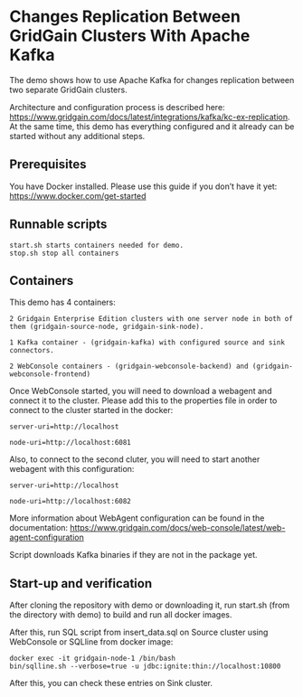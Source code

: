 # Changes Replication Between GridGain Clusters With Apache Kafka

The demo shows how to use Apache Kafka for changes replication between two separate GridGain clusters.

Architecture and configuration process is described here: https://www.gridgain.com/docs/latest/integrations/kafka/kc-ex-replication. At the same time, this demo has everything configured and it already can be started without any additional steps.

## Prerequisites
You have Docker installed. Please use this guide if you don’t have it yet: https://www.docker.com/get-started

## Runnable scripts
    start.sh starts containers needed for demo.
    stop.sh stop all containers

## Containers
This demo has 4 containers:

    2 Gridgain Enterprise Edition clusters with one server node in both of them (gridgain-source-node, gridgain-sink-node).

    1 Kafka container - (gridgain-kafka) with configured source and sink connectors.

    2 WebConsole containers - (gridgain-webconsole-backend) and (gridgain-webconsole-frontend)

Once WebConsole started, you will need to download a webagent and connect it to the cluster. Please add this to the properties file in order to connect to the cluster started in the docker:

    server-uri=http://localhost

    node-uri=http://localhost:6081

Also, to connect to the second cluter, you will need to start another webagent with this configuration:

    server-uri=http://localhost

    node-uri=http://localhost:6082

More information about WebAgent configuration can be found in the documentation: https://www.gridgain.com/docs/web-console/latest/web-agent-configuration

Script downloads Kafka binaries if they are not in the package yet.

## Start-up and verification
After cloning the repository with demo or downloading it, run start.sh (from the directory with demo) to build and run all docker images.

After this, run SQL script from insert_data.sql on Source cluster using WebConsole or SQLline from docker image:
	
    docker exec -it gridgain-node-1 /bin/bash
    bin/sqlline.sh --verbose=true -u jdbc:ignite:thin://localhost:10800

After this, you can check these entries on Sink cluster.


